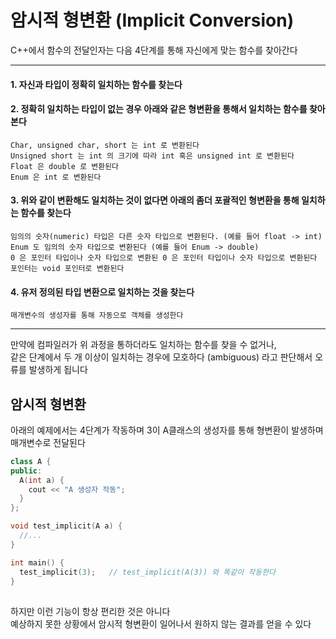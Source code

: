 # 암시적 형변환 (Implicit Conversion)
C++에서 함수의 전달인자는 다음 4단계를 통해 자신에게 맞는 함수를 찾아간다

---
#### 1. 자신과 타입이 정확히 일치하는 함수를 찾는다

#### 2. 정확히 일치하는 타입이 없는 경우 아래와 같은 형변환을 통해서 일치하는 함수를 찾아본다  
`Char, unsigned char, short 는 int 로 변환된다`  
`Unsigned short 는 int 의 크기에 따라 int 혹은 unsigned int 로 변환된다`  
`Float 은 double 로 변환된다`  
`Enum 은 int 로 변환된다`  

#### 3. 위와 같이 변환해도 일치하는 것이 없다면 아래의 좀더 포괄적인 형변환을 통해 일치하는 함수를 찾는다  
`임의의 숫자(numeric) 타입은 다른 숫자 타입으로 변환된다. (예를 들어 float -> int)`  
`Enum 도 임의의 숫자 타입으로 변환된다 (예를 들어 Enum -> double)`  
`0 은 포인터 타입이나 숫자 타입으로 변환된 0 은 포인터 타입이나 숫자 타입으로 변환된다`  
`포인터는 void 포인터로 변환된다`

#### 4. 유저 정의된 타입 변환으로 일치하는 것을 찾는다  
`매개변수의 생성자를 통해 자동으로 객체를 생성한다`

---

만약에 컴파일러가 위 과정을 통하더라도 일치하는 함수를 찾을 수 없거나,  
같은 단계에서 두 개 이상이 일치하는 경우에 모호하다 (ambiguous) 라고 판단해서 오류를 발생하게 됩니다

## 암시적 형변환
아래의 예제에서는 4단계가 작동하며 3이 A클래스의 생성자를 통해 형변환이 발생하며 매개변수로 전달된다
``` C++
class A {
public:
  A(int a) {
    cout << "A 생성자 작동";
  }
};

void test_implicit(A a) {
  //...
}

int main() {
  test_implicit(3);   // test_implicit(A(3)) 와 똑같이 작동한다
}
```

## 
하지만 이런 기능이 항상 편리한 것은 아니다  
예상하지 못한 상황에서 암시적 형변환이 일어나서 원하지 않는 결과를 얻을 수 있다  
